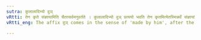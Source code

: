 ```yaml
---
sutra: कुलालादिभ्यो वुञ्
vRtti: तेन कृते संज्ञायामिति चैतत्सर्वमनुवर्तते । कुलालादिभ्यो वुञ् प्रत्ययो भवति तेन कृतमित्येतस्मिन्नर्थे संज्ञायां गम्यमानायाम् ॥
vRtti_eng: The affix वुञ् comes in the sense of 'made by him', after the words _Kulala_ &c. the whole word so formed being a Name.

---
```


